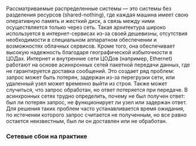 Рассматриваемые распределенные системы — это системы без разделения ресурсов (shared-nothing), где каждая машина имеет свою оперативную память и жесткий диск, а связь между ними осуществляется только через сеть. Такая архитектура широко используется в интернет-сервисах из-за своей дешевизны, отсутствия необходимости в специальном аппаратном обеспечении и возможностях облачных сервисов. Кроме того, она обеспечивает высокую надежность благодаря географической избыточности в ЦОДах. Интернет и внутренние сети ЦОДов (например, Ethernet) работают на основе асинхронных сетей пакетной передачи данных, где не гарантируется доставка сообщений. Это создает ряд проблем: запрос может быть потерян, задержан из-за перегрузки сети, или удаленный узел может временно выйти из строя. Также может случиться, что запрос обработан, но ответ потеряется при передаче. В асинхронных сетях трудно определить, почему не был получен ответ: был ли потерян запрос, не функционирует ли узел или задержан ответ. Для решения таких проблем часто устанавливается время ожидания, по истечении которого запрос считается не полученным, но все равно остается неизвестным, был ли он доставлен или не обработан.

### Сетевые сбои на практике

